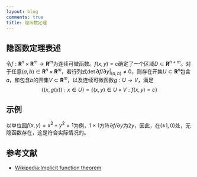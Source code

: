 ```yaml
---
layout: blog
comments: true
title: 隐函数定理
---
```


## 隐函数定理表述

令$f:\mathbf{R}^n\times\mathbf{R}^m\to\mathbf{R}^m$为连续可微函数。$f(x,y)=c$确定了一个区域$D\subset\mathbf{R}^{n+m}$。对于任意$(a,b)\in\mathbf{R}^n\times\mathbf{R}^m$，若行列式$\det\partial f/\partial y|_{(a,b)}\neq0$，则存在开集$U\subset\mathbf{R}^{n}$包含$a$，和包含$b$的开集$V\subset\mathbf{R}^m$，以及连续可微函数$g:U\to V$，满足
$$
\{(x,g(x)): x\in U\} = \{(x,y)\in U\times V: f(x,y)=c\}
$$

## 示例
以单位圆$f(x,y)=x^2+y^2=1$为例，$1\times1$方阵$\partial f/\partial y$为$2y$，因此，在$(\pm1,0)$处，无隐函数存在，这是符合实际情况的。

## 参考文献

  * [Wikipedia:Implicit function theorem](http://en.wikipedia.org/wiki/Implicit_function_theorem)

